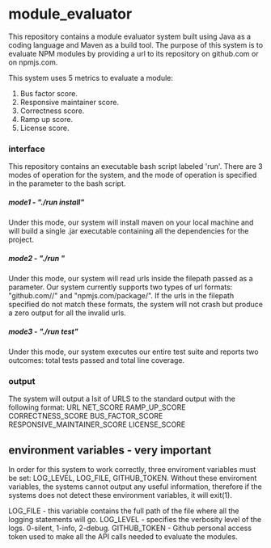 # module_evaluator

This repository contains a module evaluator system built using Java as a coding language and Maven as a build tool. The purpose of this system is to evaluate NPM modules by providing a url to its repository on github.com or on npmjs.com.

This system uses 5 metrics to evaluate a module:
  1. Bus factor score.
  2. Responsive maintainer score.
  3. Correctness score.
  4. Ramp up score.
  5. License score.

### interface
This repository contains an executable bash script labeled 'run'. There are 3 modes of operation for the system, and the mode of operation is specified in the parameter to the bash script.

##### mode1 - "./run install"
Under this mode, our system will install maven on your local machine and will build a single .jar executable containing all the dependencies for the project.
##### mode2 - "./run <SampleURLFilepath>"
Under this mode, our system will read urls inside the filepath passed as a parameter. Our system currently supports two types of url formats: "github.com/<repositoryOwner>/<repositoryName>" and "npmjs.com/package/<repositoryName>". If the urls in the filepath specified do not match these formats, the system will not crash but produce a zero output for all the invalid urls.
##### mode3 - "./run test"
Under this mode, our system executes our entire test suite and reports two outcomes: total tests passed and total line coverage.
### output
The system will output a lsit of URLS to the standard output with the following format:
URL NET_SCORE RAMP_UP_SCORE CORRECTNESS_SCORE BUS_FACTOR_SCORE RESPONSIVE_MAINTAINER_SCORE LICENSE_SCORE
  
## environment variables - very important
In order for this system to work correctly, three enviroment variables must be set: LOG_LEVEL, LOG_FILE, GITHUB_TOKEN. Without these enviroment variables, the systems cannot output any useful information, therefore if the systems does not detect these environment variables, it will exit(1).

  LOG_FILE - this variable contains the full path of the file where all the logging statements will go.
  LOG_LEVEL - specifies the verbosity level of the logs. 0-silent, 1-info, 2-debug.
  GITHUB_TOKEN - Github personal access token used to make all the API calls needed to evaluate the modules.
